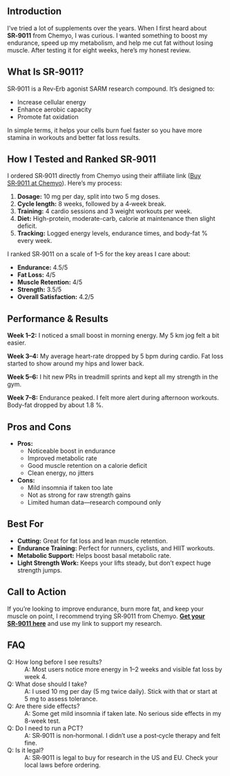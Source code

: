 <h2>Introduction</h2>
<p>I’ve tried a lot of supplements over the years. When I first heard about <strong>SR‑9011</strong> from Chemyo, I was curious. I wanted something to boost my endurance, speed up my metabolism, and help me cut fat without losing muscle. After testing it for eight weeks, here’s my honest review.</p>

<h2>What Is SR‑9011?</h2>
<p>SR‑9011 is a Rev‑Erb agonist SARM research compound. It’s designed to:</p>
<ul>
  <li>Increase cellular energy</li>
  <li>Enhance aerobic capacity</li>
  <li>Promote fat oxidation</li>
</ul>
<p>In simple terms, it helps your cells burn fuel faster so you have more stamina in workouts and better fat loss results.</p>

<h2>How I Tested and Ranked SR‑9011</h2>
<p>I ordered SR‑9011 directly from Chemyo using their affiliate link (<a href="https://www.chemyo.com/sr9011/?campaign=github&amp;ref=166" target="_blank" rel="nofollow">Buy SR‑9011 at Chemyo</a>). Here’s my process:</p>
<ol>
  <li><strong>Dosage:</strong> 10 mg per day, split into two 5 mg doses.</li>
  <li><strong>Cycle length:</strong> 8 weeks, followed by a 4‑week break.</li>
  <li><strong>Training:</strong> 4 cardio sessions and 3 weight workouts per week.</li>
  <li><strong>Diet:</strong> High-protein, moderate-carb, calorie at maintenance then slight deficit.</li>
  <li><strong>Tracking:</strong> Logged energy levels, endurance times, and body-fat % every week.</li>
</ol>
<p>I ranked SR‑9011 on a scale of 1–5 for the key areas I care about:</p>
<ul>
  <li><strong>Endurance:</strong> 4.5/5</li>
  <li><strong>Fat Loss:</strong> 4/5</li>
  <li><strong>Muscle Retention:</strong> 4/5</li>
  <li><strong>Strength:</strong> 3.5/5</li>
  <li><strong>Overall Satisfaction:</strong> 4.2/5</li>
</ul>

<h2>Performance &amp; Results</h2>
<p><strong>Week 1–2:</strong> I noticed a small boost in morning energy. My 5 km jog felt a bit easier.</p>
<p><strong>Week 3–4:</strong> My average heart-rate dropped by 5 bpm during cardio. Fat loss started to show around my hips and lower back.</p>
<p><strong>Week 5–6:</strong> I hit new PRs in treadmill sprints and kept all my strength in the gym.</p>
<p><strong>Week 7–8:</strong> Endurance peaked. I felt more alert during afternoon workouts. Body-fat dropped by about 1.8 %.</p>

<h2>Pros and Cons</h2>
<ul>
  <li><strong>Pros:</strong>
    <ul>
      <li>Noticeable boost in endurance</li>
      <li>Improved metabolic rate</li>
      <li>Good muscle retention on a calorie deficit</li>
      <li>Clean energy, no jitters</li>
    </ul>
  </li>
  <li><strong>Cons:</strong>
    <ul>
      <li>Mild insomnia if taken too late</li>
      <li>Not as strong for raw strength gains</li>
      <li>Limited human data—research compound only</li>
    </ul>
  </li>
</ul>

<h2>Best For</h2>
<ul>
  <li><strong>Cutting:</strong> Great for fat loss and lean muscle retention.</li>
  <li><strong>Endurance Training:</strong> Perfect for runners, cyclists, and HIIT workouts.</li>
  <li><strong>Metabolic Support:</strong> Helps boost basal metabolic rate.</li>
  <li><strong>Light Strength Work:</strong> Keeps your lifts steady, but don’t expect huge strength jumps.</li>
</ul>

<h2>Call to Action</h2>
<p>If you’re looking to improve endurance, burn more fat, and keep your muscle on point, I recommend trying SR‑9011 from Chemyo. <a href="https://www.chemyo.com/sr9011/?campaign=github&amp;ref=166" target="_blank" rel="nofollow"><strong>Get your SR‑9011 here</strong></a> and use my link to support my research.</p>

<h2>FAQ</h2>
<dl>
  <dt>Q: How long before I see results?</dt>
  <dd>A: Most users notice more energy in 1–2 weeks and visible fat loss by week 4.</dd>

  <dt>Q: What dose should I take?</dt>
  <dd>A: I used 10 mg per day (5 mg twice daily). Stick with that or start at 5 mg to assess tolerance.</dd>

  <dt>Q: Are there side effects?</dt>
  <dd>A: Some get mild insomnia if taken late. No serious side effects in my 8-week test.</dd>

  <dt>Q: Do I need to run a PCT?</dt>
  <dd>A: SR‑9011 is non‑hormonal. I didn’t use a post‑cycle therapy and felt fine.</dd>

  <dt>Q: Is it legal?</dt>
  <dd>A: SR‑9011 is legal to buy for research in the US and EU. Check your local laws before ordering.</dd>
</dl>
